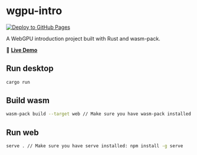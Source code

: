 # wgpu-intro

[![Deploy to GitHub Pages](https://github.com/bowber/wgpu-intro/actions/workflows/deploy.yml/badge.svg)](https://github.com/bowber/wgpu-intro/actions/workflows/deploy.yml)

A WebGPU introduction project built with Rust and wasm-pack.

🚀 **[Live Demo](https://bowber.github.io/wgpu-intro/)**

## Run desktop
```bash
cargo run
```

## Build wasm
```bash
wasm-pack build --target web // Make sure you have wasm-pack installed: cargo install wasm-pack
```

## Run web
```bash
serve . // Make sure you have serve installed: npm install -g serve
```

